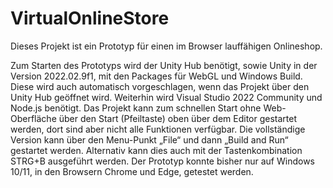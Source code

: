 # VirtualOnlineStore

Dieses Projekt ist ein Prototyp für einen im Browser lauffähigen Onlineshop.

Zum Starten des Prototyps wird der Unity Hub benötigt, sowie Unity in der Version 2022.02.9f1, mit den Packages für WebGL und Windows Build. Diese wird auch automatisch vorgeschlagen, wenn das Projekt über den Unity Hub geöffnet wird. Weiterhin wird Visual Studio 2022 Community und Node.js benötigt.
Das Projekt kann zum schnellen Start ohne Web-Oberfläche über den Start (Pfeiltaste) oben über dem Editor gestartet werden, dort sind aber nicht alle Funktionen verfügbar. Die vollständige Version kann über den Menu-Punkt „File“ und dann „Build and Run“ gestartet werden. Alternativ kann dies auch mit der Tastenkombination STRG+B ausgeführt werden. Der Prototyp konnte bisher nur auf Windows 10/11, in den Browsern Chrome und Edge, getestet werden.
